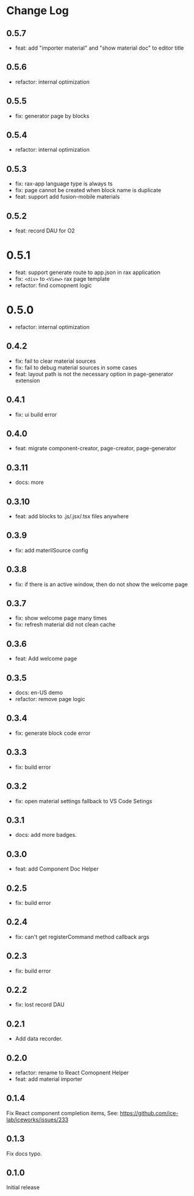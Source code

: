 # Change Log

## 0.5.7

- feat: add "importer material" and "show material doc" to editor title

## 0.5.6

- refactor: internal optimization

## 0.5.5

- fix: generator page by blocks

## 0.5.4

- refactor: internal optimization

## 0.5.3

- fix: rax-app language type is always ts
- fix: page cannot be created when block name is duplicate
- feat: support add fusion-mobile materials

## 0.5.2

- feat: record DAU for O2

# 0.5.1

- feat: support generate route to app.json in rax application
- fix: `<div>` to `<View>` rax page template 
- refactor: find comopnent logic  

# 0.5.0

- refactor: internal optimization

## 0.4.2

- fix: fail to clear material sources
- fix: fail to debug material sources in some cases
- feat: layout path is not the necessary option in page-generator extension

## 0.4.1

- fix: ui build error

## 0.4.0

- feat: migrate component-creator, page-creator, page-generator 

## 0.3.11

- docs: more

## 0.3.10

- feat: add blocks to .js/.jsx/.tsx files anywhere

## 0.3.9

- fix: add materilSource config

## 0.3.8

- fix: if there is an active window, then do not show the welcome page

## 0.3.7

- fix: show welcome page many times
- fix: refresh material did not clean cache

## 0.3.6

- feat: Add welcome page

## 0.3.5

- docs: en-US demo
- refactor: remove page logic

## 0.3.4

- fix: generate block code error

## 0.3.3

- fix: build error

## 0.3.2

- fix: open material settings fallback to VS Code Setings

## 0.3.1

- docs: add more badges.

## 0.3.0

- feat: add Component Doc Helper

## 0.2.5

- fix: build error

## 0.2.4

- fix: can't get registerCommand method callback args

## 0.2.3

- fix: build error

## 0.2.2

- fix: lost record DAU

## 0.2.1

- Add data recorder.

## 0.2.0

- refactor: rename to React Comopnent Helper
- feat: add material importer

## 0.1.4

Fix React component completion items, See: https://github.com/ice-lab/iceworks/issues/233

## 0.1.3

Fix docs typo.

## 0.1.0

Initial release
